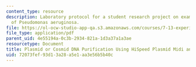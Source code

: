 ```yaml
---
content_type: resource
description: Laboratory protocol for a student research project on examining the biology
  of Pseudomonas aeruginosa.
file: https://ol-ocw-studio-app-qa.s3.amazonaws.com/courses/7-13-experimental-microbial-genetics-fall-2008/72073fef93d13a28a5e1aa3e56b5b40c_MIT7_13f08_lab16_Protocol_QiagenHiSpeed.pdf
file_type: application/pdf
parent_uid: 4e55194a-0c3b-2934-821a-1d3a37a1a3ae
resourcetype: Document
title: Plasmid or Cosmid DNA Purification Using HiSpeed Plasmid Midi and Maxi Kits
uid: 72073fef-93d1-3a28-a5e1-aa3e56b5b40c
---
```

